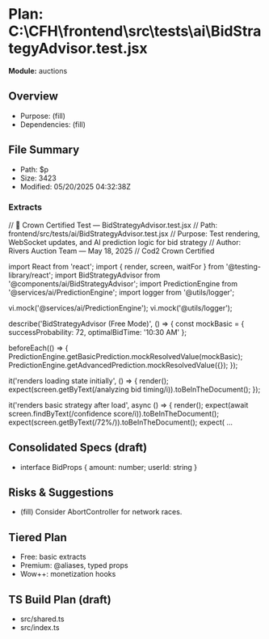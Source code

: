 # Plan: C:\CFH\frontend\src\tests\ai\BidStrategyAdvisor.test.jsx
**Module:** auctions

## Overview
- Purpose: (fill)
- Dependencies: (fill)

## File Summary
- Path: $p
- Size: 3423
- Modified: 05/20/2025 04:32:38Z

### Extracts
// 👑 Crown Certified Test — BidStrategyAdvisor.test.jsx
// Path: frontend/src/tests/ai/BidStrategyAdvisor.test.jsx
// Purpose: Test rendering, WebSocket updates, and AI prediction logic for bid strategy
// Author: Rivers Auction Team — May 18, 2025
// Cod2 Crown Certified

import React from 'react';
import { render, screen, waitFor } from '@testing-library/react';
import BidStrategyAdvisor from '@components/ai/BidStrategyAdvisor';
import PredictionEngine from '@services/ai/PredictionEngine';
import logger from '@utils/logger';

vi.mock('@services/ai/PredictionEngine');
vi.mock('@utils/logger');

describe('BidStrategyAdvisor (Free Mode)', () => {
  const mockBasic = { successProbability: 72, optimalBidTime: '10:30 AM' };

  beforeEach(() => {
    PredictionEngine.getBasicPrediction.mockResolvedValue(mockBasic);
    PredictionEngine.getAdvancedPrediction.mockResolvedValue({});
  });

  it('renders loading state initially', () => {
    render(<BidStrategyAdvisor auctionId="123" isPremium={false} />);
    expect(screen.getByText(/analyzing bid timing/i)).toBeInTheDocument();
  });

  it('renders basic strategy after load', async () => {
    render(<BidStrategyAdvisor auctionId="123" isPremium={false} />);
    expect(await screen.findByText(/confidence score/i)).toBeInTheDocument();
    expect(screen.getByText(/72%/)).toBeInTheDocument();
    expect(
...


## Consolidated Specs (draft)
- interface BidProps { amount: number; userId: string }

## Risks & Suggestions
- (fill) Consider AbortController for network races.

## Tiered Plan
- Free: basic extracts
- Premium: @aliases, typed props
- Wow++: monetization hooks

## TS Build Plan (draft)
- src/shared.ts
- src/index.ts
